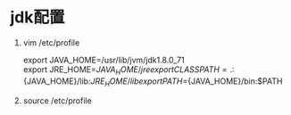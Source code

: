 ﻿# jdk配置

1. vim /etc/profile

	export JAVA_HOME=/usr/lib/jvm/jdk1.8.0_71  
	export JRE_HOME=${JAVA_HOME}/jre  
	export CLASSPATH=.:${JAVA_HOME}/lib:${JRE_HOME}/lib  
	export PATH=${JAVA_HOME}/bin:$PATH  

2. source /etc/profile